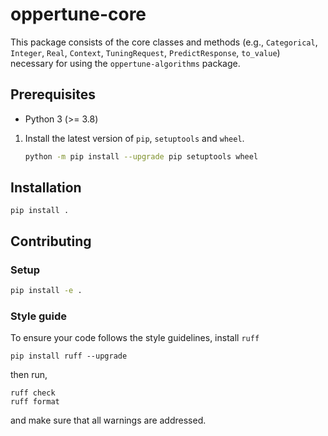 # oppertune-core

This package consists of the core classes and methods (e.g., `Categorical`, `Integer`, `Real`, `Context`, `TuningRequest`, `PredictResponse`, `to_value`) necessary for using the `oppertune-algorithms` package.

## Prerequisites

- Python 3 (>= 3.8)

1. Install the latest version of `pip`, `setuptools` and `wheel`.

    ```bash
    python -m pip install --upgrade pip setuptools wheel
    ```

## Installation

```shell
pip install .
```

## Contributing

### Setup

```bash
pip install -e .
```

### Style guide

To ensure your code follows the style guidelines, install `ruff`

```shell
pip install ruff --upgrade
```

then run,

```shell
ruff check
ruff format
```

and make sure that all warnings are addressed.

